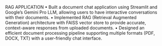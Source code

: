 RAG APPLICATION
 • Built a document chat application using Streamlit and Google’s Gemini Pro LLM, allowing users to have interactive conversations with their documents.
 • Implemented RAG (Retrieval Augmented Generation) architecture with FAISS vector store to provide accurate, context-aware responses from uploaded documents.
 • Designed an efficient document processing pipeline supporting multiple formats (PDF, DOCX, TXT) with a user-friendly chat interface.
